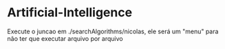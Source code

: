 # Artificial-Intelligence

Execute o juncao em ./searchAlgorithms/nicolas, ele será um "menu" para não ter que executar arquivo por arquivo
